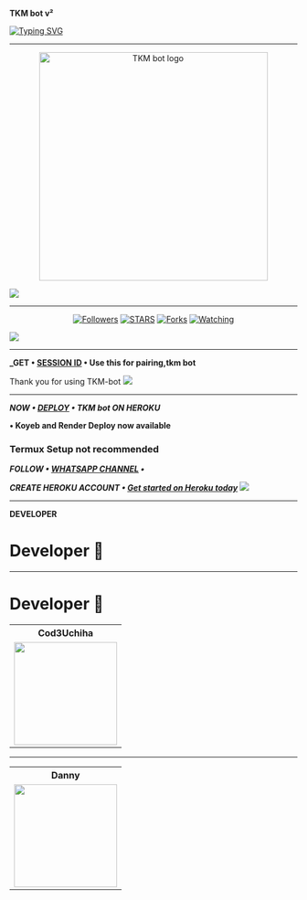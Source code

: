**TKM bot v²**

<a href="https://git.io/typing-svg"><img src="https://readme-typing-svg.demolab.com?font=Black+Ops+One&size=50&pause=1000&color=1BAFBAFF&center=true&width=910&height=100&lines=THANKS FOR CHOOSING +TKM-bot;MULTI+DEVICE+WHATSAPP+BOT" alt="Typing SVG" /></a>
  </p>
  
---

<p align="center">
  <a href="https://github.com/Cod3Uchiha">
    <img alt="TKM bot logo" height="400" src="https://telegra.ph/file/e07a3d933fb4cad0b3791.jpg">
  </a>
</p>
<a><img src='https://i.imgur.com/LyHic3i.gif'/></a>

---

<p align="center">
  <a href="https://github.com/Cod3Uchiha?tab=followers"><img title="Followers" src="https://img.shields.io/github/followers/Cod3Uchiha?label=Followers&style=social"></a>
  <a href="https://github.com/Cod3Uchiha/TKM-bot/stargazers/"><img title="STARS" src="https://img.shields.io/github/stars/Cod3Uchiha/TKM-bot?&style=social"></a>
  <a href="https://github.com/Cod3Uchiha/TKM-bot/network/members"><img title="Forks" src="https://img.shields.io/github/forks/Cod3Uchiha/TKM-bot?style=social"></a>
  <a href="https://github.com/Cod3Uchiha/TKM-bot/watchers"><img title="Watching" src="https://img.shields.io/github/watchers/Cod3Uchiha/TKM-bot?label=Watching&style=social"></a>
</p>
<a><img src='https://i.imgur.com/LyHic3i.gif'/></a>

---

**_GET • [SESSION ID](https://cod3uchiha1-bfca01cac304.herokuapp.com/) • Use this for pairing,tkm bot**

Thank you for using TKM-bot
<a><img src='https://i.imgur.com/LyHic3i.gif'/></a>

---

**_NOW • [DEPLOY](https://dashboard.heroku.com/new?button-url=https://github.com/Cod3Uchiha/TKM-bot&template=https://github.com/Cod3Uchiha/TKM-bot) • TKM bot ON HEROKU_**


**• Koyeb and Render Deploy now available**

### Termux Setup not recommended

**_FOLLOW • [WHATSAPP CHANNEL](https://whatsapp.com/channel/0029VaKjSra9WtC0kuJqvl0g) •_**

**_CREATE HEROKU ACCOUNT • [Get started on Heroku today](https://www.heroku.com)_**
<a><img src='https://i.imgur.com/LyHic3i.gif'/></a>

---

**DEVELOPER**

<h1>Developer 🦋</h1>
    <b><table><tr><th>Cod3Uchiha</th></tr><tr><td><a href="https://github.com/Zenoixnoize"><img src="https://telegra.ph/file/701702e9a949b18b6c59d.jpg" width="180"</td></tr></b>

---------

<h1>Developer 🦋</h1>
    <b><table><tr><th>Danny</th></tr><tr><td><a href="https://github.com/Zenoixnoize"><img src="https://telegra.ph/file/701702e9a949b18b6c59d.jpg" width="180"</td></tr></b>

---------
